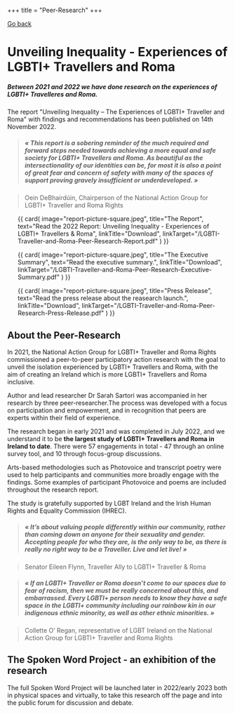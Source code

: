 +++
title = "Peer-Research"
+++

[Go back](/get-support)

# Unveiling Inequality - Experiences of LGBTI+ Travellers and Roma

##### Between 2021 and 2022 we have done research on the experiences of LGBTI+ Travelleres and Roma. 

The report "Unveiling Inequality – The Experiences of LGBTI+ Traveller and Roma" with findings and recommendations has been published on 14th November 2022.

> #####  « This report is a sobering reminder of the much required and forward steps needed towards achieving a more equal and safe society for LGBTI+ Travellers and Roma. As beautiful as the intersectionality of our identities can be, for most it is also a point of great fear and concern of safety with many of the spaces of support proving gravely insufficient or underdeveloped. »

> Oein DeBhairdúin, Chairperson of the National Action Group for LGBTI+ Traveller and Roma Rights

<ul class="card-list">
{{ card(
	image="report-picture-square.jpeg",
	title="The Report",
	text="Read the 2022 Report: Unveiling Inequality - Experiences of LGBTI+ Travellers & Roma",
	linkTitle="Download",
	linkTarget="/LGBTI-Traveller-and-Roma-Peer-Research-Report.pdf"
) }}

{{ card(
	image="report-picture-square.jpeg",
	title="The Executive Summary",
	text="Read the executive summary.",
	linkTitle="Download",
	linkTarget="/LGBTI-Traveller-and-Roma-Peer-Research-Executive-Summary.pdf"
) }}

{{ card(
	image="report-picture-square.jpeg",
	title="Press Release",
	text="Read the press release about the reasearch launch.",
	linkTitle="Download",
	linkTarget="/LGBTI-Traveller-and-Roma-Peer-Research-Press-Release.pdf"
) }}
</ul>

## About the Peer-Research

In 2021, the National Action Group for LGBTI+ Traveller and Roma Rights commissioned a peer-to-peer participatory action
research with the goal to unveil the isolation experienced by LGBTI+ Travellers and Roma, with the aim of creating an Ireland which is more LGBTI+ Travellers and Roma inclusive.

Author and lead researcher Dr Sarah  Sartori was accompanied in her research by three peer-researcher.The process was developed with a focus on participation and empowerment, and in recognition that peers are experts within their field of experience.

The research began in early 2021 and was completed in July 2022, and we understand it to be **the largest study of LGBTI+ Travellers and Roma in Ireland to date**. There were 57 engagements in total - 47 through an online survey tool, and 10 through focus-group discussions. 

Arts-based methodologies such as Photovoice and transcript poetry were used to help participants and communities more broadly engage with the findings. Some examples of participant Photovoice and poems are included throughout the research report. 

The study is gratefully supported by LGBT Ireland and the Irish Human Rights and Equality Commission (IHREC).

> #####  « It’s about valuing people differently within our community, rather than coming down on anyone for their sexuality and gender. Accepting people for who they are, is the only way to be, as there is really no right way to be a Traveller. Live and let live! »

> Senator Eileen Flynn, Traveller Ally to LGBTI+ Traveller & Roma

> #####  « If an LGBTI+ Traveller or Roma doesn’t come to our spaces due to fear of racism, then we must be really concerned about this, and embarrassed. Every LGBTI+ person needs to know they have a safe space in the LGBTI+ community including our rainbow kin in our indigenous ethnic minority, as well as other ethnic minorities. »

> Collette O’ Regan, representative of LGBT Ireland on the National Action Group for LGBTI+ Traveller and Roma Rights

## The Spoken Word Project - an exhibition of the research

The full Spoken Word Project will be launched later in 2022/early 2023 both in physical spaces and virtually, to take this research off the page and into the public forum for discussion and debate.

